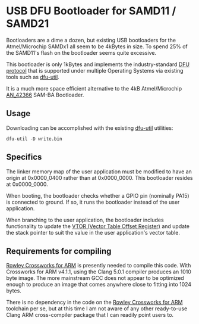 USB DFU Bootloader for SAMD11 / SAMD21
======================================

Bootloaders are a dime a dozen, but existing USB bootloaders for the Atmel/Microchip SAMDx1 all seem to be 4kBytes in size.  To spend 25% of the SAMD11's flash on the bootloader seems quite excessive.

This bootloader is only 1kBytes and implements the industry-standard [DFU protocol](http://www.usb.org/developers/docs/devclass_docs/DFU_1.1.pdf) that is supported under multiple Operating Systems via existing tools such as [dfu-util](http://dfu-util.sourceforge.net/).

It is a much more space efficient alternative to the 4kB Atmel/Microchip [AN_42366](http://www.microchip.com//wwwAppNotes/AppNotes.aspx?appnote=en591491) SAM-BA Bootloader.

## Usage

Downloading can be accomplished with the existing [dfu-util](http://dfu-util.sourceforge.net/) utilities:

```
dfu-util -D write.bin
```

## Specifics

The linker memory map of the user application must be modified to have an origin at 0x0000_0400 rather than at 0x0000_0000.  This bootloader resides at 0x0000_0000.

When booting, the bootloader checks whether a GPIO pin (nominally PA15) is connected to ground.  If so, it runs the bootloader instead of the user application.

When branching to the user application, the bootloader includes functionality to update the [VTOR (Vector Table Offset Register)](http://infocenter.arm.com/help/topic/com.arm.doc.dui0662a/Ciheijba.html) and update the stack pointer to suit the value in the user application's vector table.

## Requirements for compiling

[Rowley Crossworks for ARM](http://www.rowley.co.uk/arm/) is presently needed to compile this code.  With Crossworks for ARM v4.1.1, using the Clang 5.0.1 compiler produces an 1010 byte image.  The more mainstream GCC does not appear to be optimized enough to produce an image that comes anywhere close to fitting into 1024 bytes.

There is no dependency in the code on the [Rowley Crossworks for ARM](http://www.rowley.co.uk/arm/) toolchain per se, but at this time I am not aware of any other ready-to-use Clang ARM cross-compiler package that I can readily point users to.

